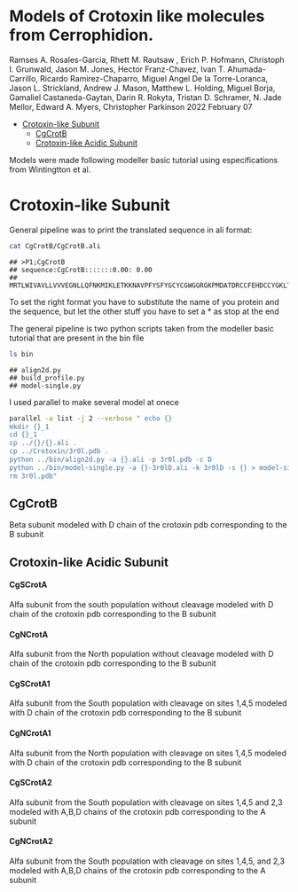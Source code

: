 Models of Crotoxin like molecules from Cerrophidion.
================
Ramses A. Rosales-Garcia, Rhett M. Rautsaw , Erich P. Hofmann, Christoph
I. Grunwald, Jason M. Jones, Hector Franz-Chavez, Ivan T.
Ahumada-Carrillo, Ricardo Ramirez-Chaparro, Miguel Angel De la
Torre-Loranca, Jason L. Strickland, Andrew J. Mason, Matthew L. Holding,
Miguel Borja, Gamaliel Castaneda-Gaytan, Darin R. Rokyta, Tristan D.
Schramer, N. Jade Mellor, Edward A. Myers, Christopher Parkinson
2022 February 07

  - [Crotoxin-like Subunit](#crotoxin-like-subunit)
      - [CgCrotB](#cgcrotb)
      - [Crotoxin-like Acidic Subunit](#crotoxin-like-acidic-subunit)

Models were made following modeller basic tutorial using especifications
from Wintingtton et al.

# Crotoxin-like Subunit

General pipeline was to print the translated sequence in ali format:

``` bash
cat CgCrotB/CgCrotB.ali
```

    ## >P1;CgCrotB
    ## sequence:CgCrotB:::::::0.00: 0.00
    ## MRTLWIVAVLLVVVEGNLLQFNKMIKLETKKNAVPFYSFYGCYCGWGGRGKPMDATDRCCFEHDCCYGKLTKCNTKSDIYSYSWKSGFIMCGKGSWCEEHICECDRIAAACLRRSLSTYKYGYMFYLDSYCKGPSEKC*

To set the right format you have to substitute the name of you protein
and the sequence, but let the other stuff you have to set a \* as stop
at the end

The general pipeline is two python scripts taken from the modeller basic
tutorial that are present in the bin file

``` bash
ls bin
```

    ## align2d.py
    ## build_profile.py
    ## model-single.py

I used parallel to make several model at onece

``` bash
parallel -a list -j 2 --verbose " echo {}
mkdir {}_1
cd {}_1
cp ../{}/{}.ali .
cp ../Crotoxin/3r0l.pdb .
python ../bin/align2d.py -a {}.ali -p 3r0l.pdb -c D
python ../bin/model-single.py -a {}-3r0lD.ali -k 3r0lD -s {} > model-single.log
rm 3r0l.pdb"
```

## CgCrotB

Beta subunit modeled with D chain of the crotoxin pdb corresponding to
the B subunit

## Crotoxin-like Acidic Subunit

#### CgSCrotA

Alfa subunit from the south population without cleavage modeled with D
chain of the crotoxin pdb corresponding to the B subunit

#### CgNCrotA

Alfa subunit from the North population without cleavage modeled with D
chain of the crotoxin pdb corresponding to the B subunit

#### CgSCrotA1

Alfa subunit from the South population with cleavage on sites 1,4,5
modeled with D chain of the crotoxin pdb corresponding to the B subunit

#### CgNCrotA1

Alfa subunit from the North population with cleavage on sites 1,4,5
modeled with D chain of the crotoxin pdb corresponding to the B subunit

#### CgSCrotA2

Alfa subunit from the South population with cleavage on sites 1,4,5 and
2,3 modeled with A,B,D chains of the crotoxin pdb corresponding to the A
subunit

#### CgNCrotA2

Alfa subunit from the South population with cleavage on sites 1,4,5, and
2,3 modeled with A,B,D chains of the crotoxin pdb corresponding to the A
subunit
